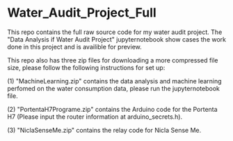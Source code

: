 # Water_Audit_Project_Full

This repo contains the full raw source code for my water audit project. 
The "Data Analysis if Water Audit Project" jupyternotebook show cases the work done in this project and is availible for preview.

This repo also has three zip files for downloading a more compressed file size, please follow the following instructions for set up:

  (1) "MachineLearning.zip" contains the data analysis and machine learning perfomed on the water consumption data, please run the jupyternotebook file.
  
  (2) "PortentaH7Programe.zip" contains the Arduino code for the Portenta H7 (Please input the router information at arduino_secrets.h).
  
  (3) "NiclaSenseMe.zip" contains the relay code for Nicla Sense Me.
